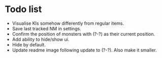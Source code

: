 # Todo list

* Visualise KIs somehow differently from regular items.
* Save last tracked NM in settings.
* Confirm the position of monsters with (?-?) as their current position.
* Add ability to hide/show ui.
* Hide by default.
* Update readme image following update to (?-?). Also make it smaller.
